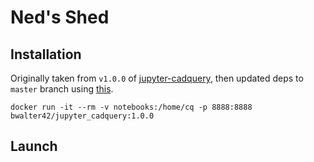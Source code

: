 # Ned's Shed

## Installation

Originally taken from `v1.0.0` of [jupyter-cadquery](https://github.com/bernhard-42/jupyter-cadquery#a-using-conda), then updated deps to `master` branch using [this](https://docs.conda.io/projects/conda/en/latest/user-guide/tasks/manage-environments.html#updating-an-environment).

```
docker run -it --rm -v notebooks:/home/cq -p 8888:8888 bwalter42/jupyter_cadquery:1.0.0
```

## Launch
